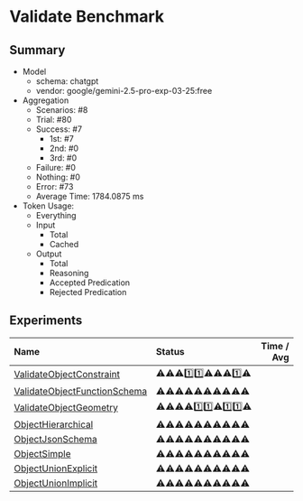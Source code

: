 # Validate Benchmark
## Summary
  - Model
    - schema: chatgpt
    - vendor: google/gemini-2.5-pro-exp-03-25:free
  - Aggregation
    - Scenarios: #8
    - Trial: #80
    - Success: #7
      - 1st: #7
      - 2nd: #0
      - 3rd: #0
    - Failure: #0
    - Nothing: #0
    - Error: #73
    - Average Time: 1784.0875 ms
  - Token Usage:
    - Everything
    - Input
      - Total
      - Cached
    - Output
      - Total
      - Reasoning
      - Accepted Predication
      - Rejected Predication

## Experiments
Name | Status | Time / Avg
:----|:-------|------------:
[ValidateObjectConstraint](./ValidateObjectConstraint/README.md) | ⚠️⚠️⚠️1️⃣1️⃣⚠️⚠️⚠️1️⃣⚠️
[ValidateObjectFunctionSchema](./ValidateObjectFunctionSchema/README.md) | ⚠️⚠️⚠️⚠️⚠️⚠️⚠️⚠️⚠️⚠️
[ValidateObjectGeometry](./ValidateObjectGeometry/README.md) | ⚠️⚠️⚠️⚠️1️⃣1️⃣⚠️1️⃣1️⃣⚠️
[ObjectHierarchical](./ObjectHierarchical/README.md) | ⚠️⚠️⚠️⚠️⚠️⚠️⚠️⚠️⚠️⚠️
[ObjectJsonSchema](./ObjectJsonSchema/README.md) | ⚠️⚠️⚠️⚠️⚠️⚠️⚠️⚠️⚠️⚠️
[ObjectSimple](./ObjectSimple/README.md) | ⚠️⚠️⚠️⚠️⚠️⚠️⚠️⚠️⚠️⚠️
[ObjectUnionExplicit](./ObjectUnionExplicit/README.md) | ⚠️⚠️⚠️⚠️⚠️⚠️⚠️⚠️⚠️⚠️
[ObjectUnionImplicit](./ObjectUnionImplicit/README.md) | ⚠️⚠️⚠️⚠️⚠️⚠️⚠️⚠️⚠️⚠️